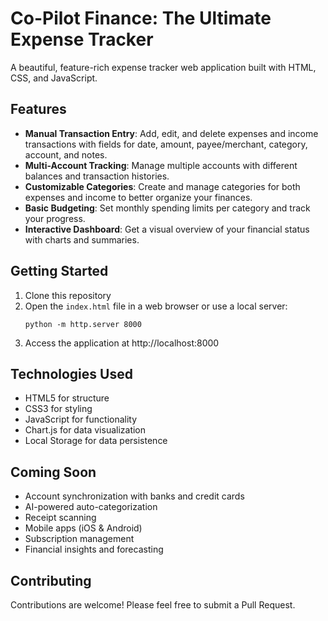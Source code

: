 # Co-Pilot Finance: The Ultimate Expense Tracker

A beautiful, feature-rich expense tracker web application built with HTML, CSS, and JavaScript.

## Features

- **Manual Transaction Entry**: Add, edit, and delete expenses and income transactions with fields for date, amount, payee/merchant, category, account, and notes.
- **Multi-Account Tracking**: Manage multiple accounts with different balances and transaction histories.
- **Customizable Categories**: Create and manage categories for both expenses and income to better organize your finances.
- **Basic Budgeting**: Set monthly spending limits per category and track your progress.
- **Interactive Dashboard**: Get a visual overview of your financial status with charts and summaries.

## Getting Started

1. Clone this repository
2. Open the `index.html` file in a web browser or use a local server:
   ```
   python -m http.server 8000
   ```
3. Access the application at http://localhost:8000

## Technologies Used

- HTML5 for structure
- CSS3 for styling
- JavaScript for functionality
- Chart.js for data visualization
- Local Storage for data persistence

## Coming Soon

- Account synchronization with banks and credit cards
- AI-powered auto-categorization
- Receipt scanning
- Mobile apps (iOS & Android)
- Subscription management
- Financial insights and forecasting

## Contributing

Contributions are welcome! Please feel free to submit a Pull Request.

